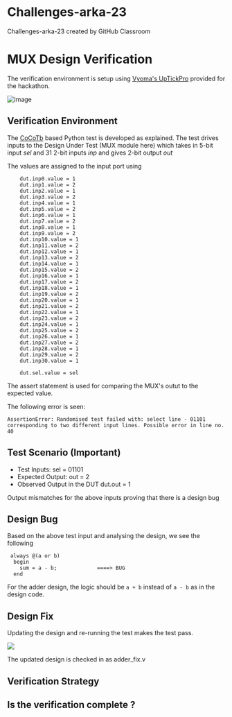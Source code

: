 # Challenges-arka-23
Challenges-arka-23 created by GitHub Classroom
# MUX Design Verification

The verification environment is setup using [Vyoma's UpTickPro](https://vyomasystems.com) provided for the hackathon.


![image](https://user-images.githubusercontent.com/70422874/180022741-804d1df6-d9d3-4574-81ac-769b454e18dc.png)

## Verification Environment

The [CoCoTb](https://www.cocotb.org/) based Python test is developed as explained. The test drives inputs to the Design Under Test (MUX module here) which takes in 5-bit input *sel* and 31 2-bit inputs *inp* and gives 2-bit output *out*

The values are assigned to the input port using 
```
    dut.inp0.value = 1
    dut.inp1.value = 2
    dut.inp2.value = 1
    dut.inp3.value = 2
    dut.inp4.value = 1
    dut.inp5.value = 2
    dut.inp6.value = 1
    dut.inp7.value = 2
    dut.inp8.value = 1
    dut.inp9.value = 2
    dut.inp10.value = 1
    dut.inp11.value = 2
    dut.inp12.value = 1
    dut.inp13.value = 2
    dut.inp14.value = 1
    dut.inp15.value = 2
    dut.inp16.value = 1
    dut.inp17.value = 2
    dut.inp18.value = 1
    dut.inp19.value = 2
    dut.inp20.value = 1
    dut.inp21.value = 2
    dut.inp22.value = 1
    dut.inp23.value = 2
    dut.inp24.value = 1
    dut.inp25.value = 2
    dut.inp26.value = 1
    dut.inp27.value = 2
    dut.inp28.value = 1
    dut.inp29.value = 2
    dut.inp30.value = 1 

    dut.sel.value = sel
```

The assert statement is used for comparing the MUX's outut to the expected value.

The following error is seen:
```
AssertionError: Randomised test failed with: select line - 01101 corresponding to two different input lines. Possible error in line no. 40
```
## Test Scenario **(Important)**
- Test Inputs: sel = 01101
- Expected Output: out = 2
- Observed Output in the DUT dut.out = 1

Output mismatches for the above inputs proving that there is a design bug

## Design Bug
Based on the above test input and analysing the design, we see the following

```
 always @(a or b) 
  begin
    sum = a - b;             ====> BUG
  end
```
For the adder design, the logic should be ``a + b`` instead of ``a - b`` as in the design code.

## Design Fix
Updating the design and re-running the test makes the test pass.

![](https://i.imgur.com/5XbL1ZH.png)

The updated design is checked in as adder_fix.v

## Verification Strategy

## Is the verification complete ?

